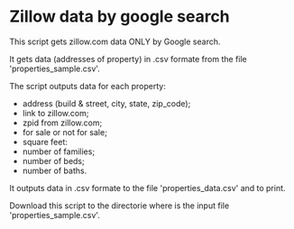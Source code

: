 # Zillow data by google search
This script gets zillow.com data ONLY by Google search.

It gets data (addresses of property) in .csv formate from the file 'properties_sample.csv'.

The script outputs data for each property:
- address (build & street, city, state, zip_code);
- link to zillow.com;
- zpid from zillow.com;
- for sale or not for sale;
- square feet:
- number of families;
- number of beds;
- number of baths.

It outputs data in .csv formate to the file 'properties_data.csv' and to print.

Download this script to the directorie where is the input file 'properties_sample.csv'.
